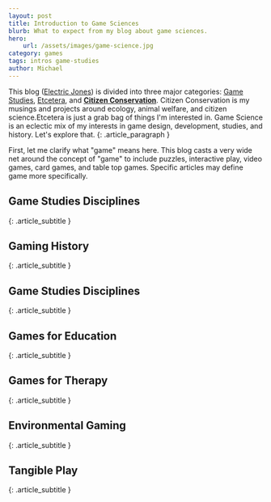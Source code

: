 ```yaml
---
layout: post
title: Introduction to Game Sciences
blurb: What to expect from my blog about game sciences. 
hero:
    url: /assets/images/game-science.jpg
category: games
tags: intros game-studies  
author: Michael
---
```


This blog ([Electric Jones](http://electricjones.me)) is divided into three major categories: [Game Studies](http://electricjones.me/games), [Etcetera](http://electricjones.me/etcetera), and **[Citizen Conservation](http://electricjones.me/ecology)**. Citizen Conservation is my musings and projects around ecology, animal welfare, and citizen science.Etcetera is just a grab bag of things I'm interested in. Game Science is an eclectic mix of my interests in game design, development, studies, and history. Let's explore that.
{: .article_paragraph }

First, let me clarify what "game" means here. This blog casts a very wide net around the concept of "game" to include puzzles, interactive play, video games, card games, and table top games. Specific articles may define game more specifically.

## Game Studies Disciplines
{: .article_subtitle }

## Gaming History
{: .article_subtitle }

## Game Studies Disciplines
{: .article_subtitle }

## Games for Education 
{: .article_subtitle }

## Games for Therapy 
{: .article_subtitle }

## Environmental Gaming 
{: .article_subtitle }

## Tangible Play 
{: .article_subtitle }
